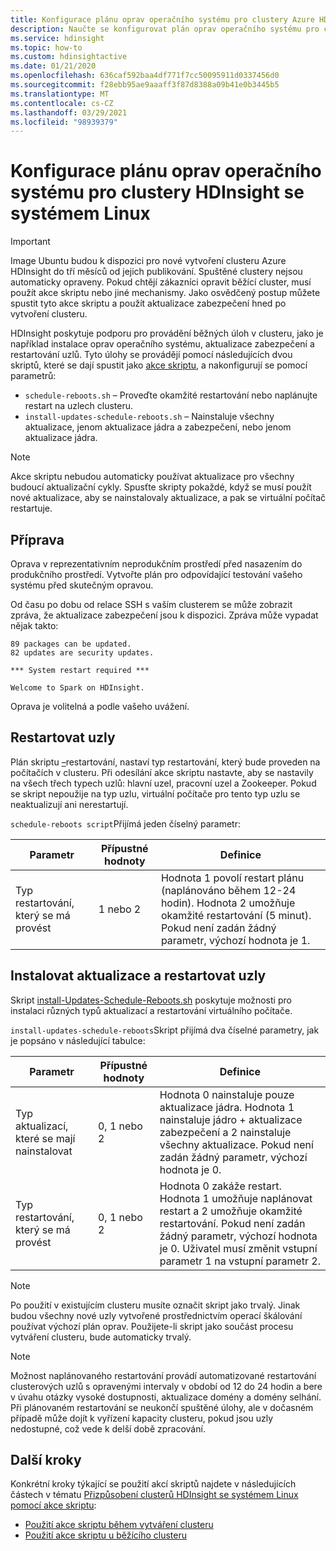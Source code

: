 ```yaml
---
title: Konfigurace plánu oprav operačního systému pro clustery Azure HDInsight
description: Naučte se konfigurovat plán oprav operačního systému pro clustery HDInsight se systémem Linux.
ms.service: hdinsight
ms.topic: how-to
ms.custom: hdinsightactive
ms.date: 01/21/2020
ms.openlocfilehash: 636caf592baa4df771f7cc50095911d0337456d0
ms.sourcegitcommit: f28ebb95ae9aaaff3f87d8388a09b41e0b3445b5
ms.translationtype: MT
ms.contentlocale: cs-CZ
ms.lasthandoff: 03/29/2021
ms.locfileid: "98939379"
---
```

# <a name="configure-the-os-patching-schedule-for-linux-based-hdinsight-clusters"></a>Konfigurace plánu oprav operačního systému pro clustery HDInsight se systémem Linux

> [!IMPORTANT]
> Image Ubuntu budou k dispozici pro nové vytvoření clusteru Azure HDInsight do tří měsíců od jejich publikování. Spuštěné clustery nejsou automaticky opraveny. Pokud chtějí zákazníci opravit běžící cluster, musí použít akce skriptu nebo jiné mechanismy. Jako osvědčený postup můžete spustit tyto akce skriptu a použít aktualizace zabezpečení hned po vytvoření clusteru.

HDInsight poskytuje podporu pro provádění běžných úloh v clusteru, jako je například instalace oprav operačního systému, aktualizace zabezpečení a restartování uzlů. Tyto úlohy se provádějí pomocí následujících dvou skriptů, které se dají spustit jako [akce skriptu](hdinsight-hadoop-customize-cluster-linux.md), a nakonfigurují se pomocí parametrů:

- `schedule-reboots.sh` – Proveďte okamžité restartování nebo naplánujte restart na uzlech clusteru.
- `install-updates-schedule-reboots.sh` – Nainstaluje všechny aktualizace, jenom aktualizace jádra a zabezpečení, nebo jenom aktualizace jádra.

> [!NOTE]  
> Akce skriptu nebudou automaticky používat aktualizace pro všechny budoucí aktualizační cykly. Spusťte skripty pokaždé, když se musí použít nové aktualizace, aby se nainstalovaly aktualizace, a pak se virtuální počítač restartuje.

## <a name="preparation"></a>Příprava

Oprava v reprezentativním neprodukčním prostředí před nasazením do produkčního prostředí. Vytvořte plán pro odpovídající testování vašeho systému před skutečným opravou.

Od času po dobu od relace SSH s vaším clusterem se může zobrazit zpráva, že aktualizace zabezpečení jsou k dispozici. Zpráva může vypadat nějak takto:

```
89 packages can be updated.
82 updates are security updates.

*** System restart required ***

Welcome to Spark on HDInsight.

```

Oprava je volitelná a podle vašeho uvážení.

## <a name="restart-nodes"></a>Restartovat uzly
  
Plán skriptu [–](https://hdiconfigactions.blob.core.windows.net/linuxospatchingrebootconfigv02/schedule-reboots.sh)restartování, nastaví typ restartování, který bude proveden na počítačích v clusteru. Při odesílání akce skriptu nastavte, aby se nastavily na všech třech typech uzlů: hlavní uzel, pracovní uzel a Zookeeper. Pokud se skript nepoužije na typ uzlu, virtuální počítače pro tento typ uzlu se neaktualizují ani nerestartují.

`schedule-reboots script`Přijímá jeden číselný parametr:

| Parametr | Přípustné hodnoty | Definice |
| --- | --- | --- |
| Typ restartování, který se má provést | 1 nebo 2 | Hodnota 1 povolí restart plánu (naplánováno během 12-24 hodin). Hodnota 2 umožňuje okamžité restartování (5 minut). Pokud není zadán žádný parametr, výchozí hodnota je 1. |  

## <a name="install-updates-and-restart-nodes"></a>Instalovat aktualizace a restartovat uzly

Skript [install-Updates-Schedule-Reboots.sh](https://hdiconfigactions.blob.core.windows.net/linuxospatchingrebootconfigv02/install-updates-schedule-reboots.sh) poskytuje možnosti pro instalaci různých typů aktualizací a restartování virtuálního počítače.

`install-updates-schedule-reboots`Skript přijímá dva číselné parametry, jak je popsáno v následující tabulce:

| Parametr | Přípustné hodnoty | Definice |
| --- | --- | --- |
| Typ aktualizací, které se mají nainstalovat | 0, 1 nebo 2 | Hodnota 0 nainstaluje pouze aktualizace jádra. Hodnota 1 nainstaluje jádro + aktualizace zabezpečení a 2 nainstaluje všechny aktualizace. Pokud není zadán žádný parametr, výchozí hodnota je 0. |
| Typ restartování, který se má provést | 0, 1 nebo 2 | Hodnota 0 zakáže restart. Hodnota 1 umožňuje naplánovat restart a 2 umožňuje okamžité restartování. Pokud není zadán žádný parametr, výchozí hodnota je 0. Uživatel musí změnit vstupní parametr 1 na vstupní parametr 2. |

> [!NOTE]
> Po použití v existujícím clusteru musíte označit skript jako trvalý. Jinak budou všechny nové uzly vytvořené prostřednictvím operací škálování používat výchozí plán oprav. Použijete-li skript jako součást procesu vytváření clusteru, bude automaticky trvalý.

> [!NOTE]
> Možnost naplánovaného restartování provádí automatizované restartování clusterových uzlů s opravenými intervaly v období od 12 do 24 hodin a bere v úvahu otázky vysoké dostupnosti, aktualizace domény a domény selhání. Při plánovaném restartování se neukončí spuštěné úlohy, ale v dočasném případě může dojít k vyřízení kapacity clusteru, pokud jsou uzly nedostupné, což vede k delší době zpracování. 

## <a name="next-steps"></a>Další kroky

Konkrétní kroky týkající se použití akcí skriptů najdete v následujících částech v tématu [Přizpůsobení clusterů HDInsight se systémem Linux pomocí akce skriptu](hdinsight-hadoop-customize-cluster-linux.md):

- [Použití akce skriptu během vytváření clusteru](hdinsight-hadoop-customize-cluster-linux.md#script-action-during-cluster-creation)
- [Použití akce skriptu u běžícího clusteru](hdinsight-hadoop-customize-cluster-linux.md#script-action-to-a-running-cluster)
